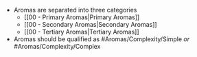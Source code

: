 - Aromas are separated into three categories
	- [[00 - Primary Aromas|Primary Aromas]]
	- [[00 - Secondary Aromas|Secondary Aromas]]
	- [[00 - Tertiary Aromas|Tertiary Aromas]]
- Aromas should be qualified as #Aromas/Complexity/Simple *or* #Aromas/Complexity/Complex